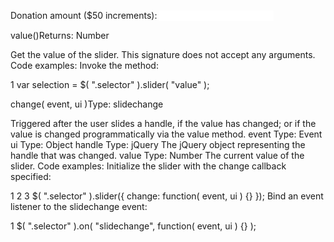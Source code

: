 <!doctype html>
<html lang="en">
<head>
  <meta charset="utf-8">
  <title>jQuery UI Slider - Snap to increments</title>
  <link rel="stylesheet" href="//code.jquery.com/ui/1.11.4/themes/smoothness/jquery-ui.css">
  <script src="//code.jquery.com/jquery-1.10.2.js"></script>
  <script src="//code.jquery.com/ui/1.11.4/jquery-ui.js"></script>
  <link rel="stylesheet" href="/resources/demos/style.css">
  <script>
  $(function() {
    $( "#slider" ).slider({
      value:100,
      min: 0,
      max: 500,
      step: 50,
      slide: function( event, ui ) {
        $( "#amount" ).val( "$" + ui.value );
      }
    });
    $( "#amount" ).val( "$" + $( "#slider" ).slider( "value" ) );
  });
  </script>
</head>
<body>
 
<p>
  <label for="amount">Donation amount ($50 increments):</label>
  <input type="text" id="amount" readonly style="border:0; color:#f6931f; font-weight:bold;">
</p>
 
<div id="slider"></div>
 
 
</body>
</html>


value()Returns: Number

Get the value of the slider.
This signature does not accept any arguments.
Code examples:
Invoke the method:

1
var selection = $( ".selector" ).slider( "value" );

change( event, ui )Type: slidechange

Triggered after the user slides a handle, if the value has changed; or if the value is changed programmatically via the value method.
event
Type: Event
ui
Type: Object
handle
Type: jQuery
The jQuery object representing the handle that was changed.
value
Type: Number
The current value of the slider.
Code examples:
Initialize the slider with the change callback specified:

1
2
3
$( ".selector" ).slider({
  change: function( event, ui ) {}
});
Bind an event listener to the slidechange event:

1
$( ".selector" ).on( "slidechange", function( event, ui ) {} );


